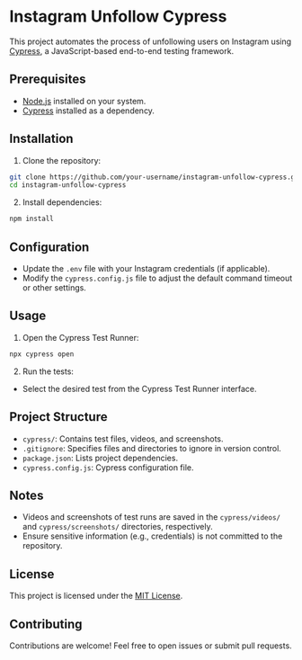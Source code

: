 # Instagram Unfollow Cypress

This project automates the process of unfollowing users on Instagram using [Cypress](https://www.cypress.io/), a JavaScript-based end-to-end testing framework.

## Prerequisites

- [Node.js](https://nodejs.org/) installed on your system.
- [Cypress](https://www.cypress.io/) installed as a dependency.

## Installation

1. Clone the repository:

```bash
git clone https://github.com/your-username/instagram-unfollow-cypress.git
cd instagram-unfollow-cypress
```

2. Install dependencies:

```bash
npm install
```

## Configuration

- Update the `.env` file with your Instagram credentials (if applicable).
- Modify the `cypress.config.js` file to adjust the default command timeout or other settings.

## Usage

1. Open the Cypress Test Runner:

```bash
npx cypress open
```

2. Run the tests:

- Select the desired test from the Cypress Test Runner interface.

## Project Structure

- `cypress/`: Contains test files, videos, and screenshots.
- `.gitignore`: Specifies files and directories to ignore in version control.
- `package.json`: Lists project dependencies.
- `cypress.config.js`: Cypress configuration file.

## Notes

- Videos and screenshots of test runs are saved in the `cypress/videos/` and `cypress/screenshots/` directories, respectively.
- Ensure sensitive information (e.g., credentials) is not committed to the repository.

## License

This project is licensed under the [MIT License](LICENSE).

## Contributing

Contributions are welcome! Feel free to open issues or submit pull requests.
